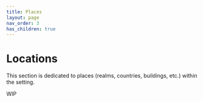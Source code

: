 ```yaml
---
title: Places
layout: page
nav_order: 3
has_children: true
---
```


# Locations
This section is dedicated to places (realms, countries, buildings, etc.) within the setting.

WIP
